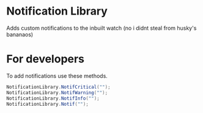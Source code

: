 # Notification Library
Adds custom notifications to the inbuilt watch (no i didnt steal from husky's bananaos)

# For developers
To add notifications use these methods.

```c#
NotificationLibrary.NotifCritical("");
NotificationLibrary.NotifWarning("");
NotificationLibrary.NotifInfo("");
NotificationLibrary.Notif("");
```
